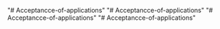 "# Acceptancce-of-applications" 
"# Acceptancce-of-applications" 
"# Acceptancce-of-applications" 
"# Acceptancce-of-applications" 
